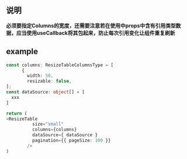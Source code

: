 ## 说明
**必须要指定Columns的宽度，还需要注意若在使用中props中含有引用类型数据，应当使用useCallback将其包起来，防止每次引用变化让组件重复刷新**<br />
## example
```typescript
const columns: ResizeTableColumnsType = [
      {
        width: 50,
        resizable: false,
];
const dataSource: object[] = [
  xxx
] 

return (
<ResizeTable
          size="small"
          columns={columns}
          dataSource={ dataSource }
          pagination={{ pageSize: 100 }}
        />
)
```
